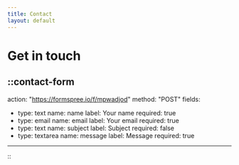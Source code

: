```yaml
---
title: Contact
layout: default
---
```


# Get in touch

::contact-form
---
action: "https://formspree.io/f/mpwadjod"
method: "POST"
fields:
  - type: text
    name: name
    label: Your name
    required: true
  - type: email
    name: email
    label: Your email
    required: true
  - type: text
    name: subject
    label: Subject
    required: false
  - type: textarea
    name: message
    label: Message
    required: true
---
::